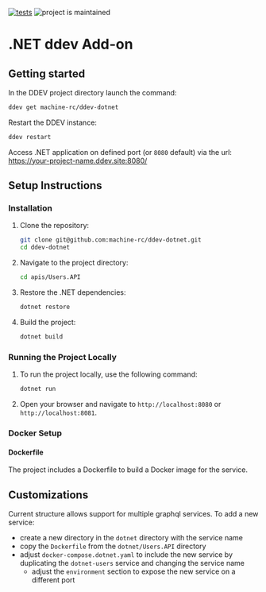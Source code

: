 [![tests](https://github.com/ddev/ddev-addon-template/actions/workflows/tests.yml/badge.svg)](https://github.com/ddev/ddev-addon-template/actions/workflows/tests.yml) ![project is maintained](https://img.shields.io/maintenance/yes/2024.svg)

# .NET ddev Add-on

## Getting started

In the DDEV project directory launch the command:
```sh
ddev get machine-rc/ddev-dotnet
```
Restart the DDEV instance:
```sh
ddev restart
```
Access .NET application on defined port (or `8080` default) via the url: https://your-project-name.ddev.site:8080/

## Setup Instructions
### Installation
1. Clone the repository:
    ```sh
    git clone git@github.com:machine-rc/ddev-dotnet.git
    cd ddev-dotnet
    ```

2. Navigate to the project directory:
    ```sh
    cd apis/Users.API
    ```

3. Restore the .NET dependencies:
    ```sh
    dotnet restore
    ```

4. Build the project:
    ```sh
    dotnet build
    ```

### Running the Project Locally
1. To run the project locally, use the following command:
    ```sh
    dotnet run
    ```
2. Open your browser and navigate to `http://localhost:8080` or `http://localhost:8081`.

### Docker Setup
#### Dockerfile

The project includes a Dockerfile to build a Docker image for the service.

## Customizations
Current structure allows support for multiple graphql services.
To add a new service:
- create a new directory in the `dotnet` directory with the service name
- copy the `Dockerfile` from the `dotnet/Users.API` directory
- adjust `docker-compose.dotnet.yaml` to include the new service by duplicating the `dotnet-users` service and changing the service name
  - adjust the `environment` section to expose the new service on a different port

